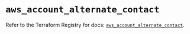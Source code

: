 # `aws_account_alternate_contact`

Refer to the Terraform Registry for docs: [`aws_account_alternate_contact`](https://registry.terraform.io/providers/hashicorp/aws/5.100.0/docs/resources/account_alternate_contact).
